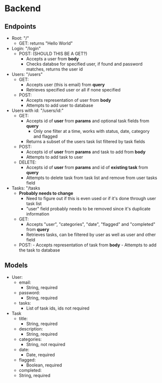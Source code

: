 # Backend

## Endpoints
-   Root: "/"
    -   GET: returns "Hello World"
-   Login: "/login"
    -   POST: (SHOULD THIS BE A GET?)
        -   Accepts a user from **body**
        -   Checks databse for specified user, if found and password matches, returns the user id
-   Users: "/users"
    -   GET:
        -   Accepts user (this is email) from **query**
        -   Retrieves specified user or all if none specified
    -   POST:
        -   Accepts representation of user from **body**
        -   Attempts to add user to database
-   Users with id: "/users/id:"
    -   GET:
        -   Accepts id of **user** from **params** and optional task fields from **query**
            -   Only one filter at a time, works with status, date, category and flagged
        -   Returns a subset of the users task list filtered by task fields
    -   POST:
        -   Accepts id of **user** from **params** and task to add from **body**
        -   Attempts to add task to user
    -   DELETE:
        -   Accepts id of **user** from **params** and id of **existing task** from **query**
        -   Attempts to delete task from task list and remove from user tasks field
-   Tasks: "/tasks
    -   **Probably needs to change**
        -   Need to figure out if this is even used or if it's done through user task list
        -   "user" field probably needs to be removed since it's duplicate information
    -   GET:
        -   Accepts "user", "categories", "date", "flagged" and "completed" from **query**
        -   Retrieves tasks, can be filtered by user as well as user and other field
    -   POST: - Accepts representation of task from **body** - Attempts to add the task to database

## Models
-   User:
    -   email:
        -   String, required
    -   password:
        -   String, required
    -   tasks:
        -   List of task ids, ids not required
-   Task
    -   title:
        -   String, required
    -   description:
        -   String, required
    -   categories:
        -   String, not required
    -   date:
        -   Date, required
    -   flagged:
        -   Boolean, required
    -   completed:
       - String, required
<p>
</details>
